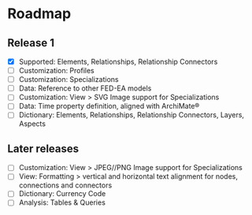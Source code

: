 # Roadmap

## Release 1
* [X] Supported: Elements, Relationships, Relationship Connectors
* [ ] Customization: Profiles
* [ ] Customization: Specializations
* [ ] Data: Reference to other FED-EA models
* [ ] Customization: View > SVG Image support for Specializations
* [ ] Data: Time property definition, aligned with ArchiMate®
* [ ] Dictionary: Elements, Relationships, Relationship Connectors, Layers, Aspects

## Later releases
* [ ] Customization: View > JPEG//PNG Image support for Specializations
* [ ] View: Formatting > vertical and horizontal text alignment for nodes, connections and connectors
* [ ] Dictionary: Currency Code
* [ ] Analysis: Tables & Queries
